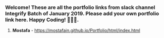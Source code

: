 ### Welcome! These are all the portfolio links from slack channel Integrify Batch of January 2019. Please add your own portfolio link here. Happy Coding! 🙊😀😍.

1. **Mostafa** - https://mostafain.github.io/Portfolio/html/index.html

